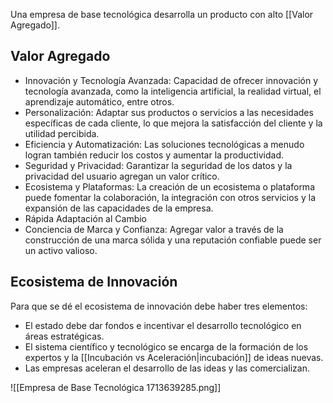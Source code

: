 Una empresa de base tecnológica desarrolla un producto con alto [[Valor Agregado]].

## Valor Agregado

- Innovación y Tecnología Avanzada: Capacidad de ofrecer innovación y tecnología avanzada, como la inteligencia artificial, la realidad virtual, el aprendizaje automático, entre otros.
- Personalización: Adaptar sus productos o servicios a las necesidades específicas de cada cliente, lo que mejora la satisfacción del cliente y la utilidad percibida.
- Eficiencia y Automatización: Las soluciones tecnológicas a menudo logran también reducir los costos y aumentar la productividad. 
- Seguridad y Privacidad: Garantizar la seguridad de los datos y la privacidad del usuario agregan un valor crítico.
- Ecosistema y Plataformas: La creación de un ecosistema o plataforma puede fomentar la colaboración, la integración con otros servicios y la expansión de las capacidades de la empresa.
- Rápida Adaptación al Cambio
- Conciencia de Marca y Confianza: Agregar valor a través de la construcción de una marca sólida y una reputación confiable puede ser un activo valioso.

## Ecosistema de Innovación

Para que se dé el ecosistema de innovación debe haber tres elementos:

- El estado debe dar fondos e incentivar el desarrollo tecnológico en áreas estratégicas.
- El sistema científico y tecnológico se encarga de la formación de los expertos y la [[Incubación vs Aceleración|incubación]] de ideas nuevas.
- Las empresas aceleran el desarrollo de las ideas y las comercializan.

![[Empresa de Base Tecnológica 1713639285.png]]
